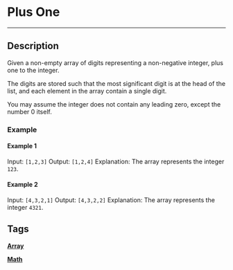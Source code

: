 # Plus One
-----
## Description
Given a non-empty array of digits representing a non-negative integer, plus one to the integer.

The digits are stored such that the most significant digit is at the head of the list, and each element in the array contain a single digit.

You may assume the integer does not contain any leading zero, except the number 0 itself.

### Example
#### Example 1
Input: ```[1,2,3]```
Output: ```[1,2,4]```
Explanation: The array represents the integer ```123```.

#### Example 2
Input: ```[4,3,2,1]```
Output: ```[4,3,2,2]```
Explanation: The array represents the integer ```4321```.

## Tags
**[Array](https://leetcode.com/tag/array/)**

**[Math](https://leetcode.com/tag/math/)**
